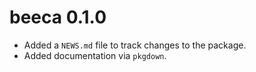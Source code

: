 
# beeca 0.1.0

- Added a `NEWS.md` file to track changes to the package.
- Added documentation via `pkgdown`.
